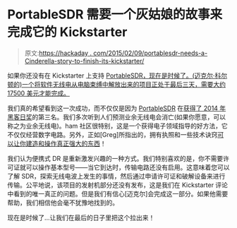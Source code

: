 # PortableSDR 需要一个灰姑娘的故事来完成它的 Kickstarter

> 原文:[https://hackaday . com/2015/02/09/portablesdr-needs-a-Cinderella-story-to-finish-its-kickstarter/](https://hackaday.com/2015/02/09/portablesdr-needs-a-cinderella-story-to-finish-its-kickstarter/)

如果你还没有在 Kickstarter 上支持 [PortableSDR，现在是时候了。(迈克尔·科尔顿的)一个将软件无线电从电脑束缚中解放出来的项目正处于最后三天，需要大约 17500 美元才能完成。](https://www.kickstarter.com/projects/1703258614/psdr-pocket-hf-sdr-transceiver-with-vna-and-gps)

我们真的希望看到这一次成功，而不仅仅是因为 [PortableSDR](http://hackaday.io/project/1538-portablesdr) 在[获得了 2014 年黑客日奖](http://hackaday.io/prize/2014)的第三名。我们多次听到人们预测业余无线电会消亡(如果你愿意，可以称之为业余无线电)。ham 社区很特别，这是一个获得电子领域指导的好方法，它不仅仅经营数字电路。另外，正如[Greg]所指出的，拥有执照和一些技术诀窍[可以让你建造和操作真正强大的东西](http://hackaday.com/2015/02/02/get-serious-with-amateur-radio-design-build-a-single-sideband-transceiver-from-scratch-part-1/)！

我们认为便携式 DR 是重新激发兴趣的一种方式。我们特别喜欢的是，你不需要许可证就可以操作基本型号——当它到达时，传输电路还没有启用。这意味着您可以了解 SDR，探索无线电波上发生的事情，然后通过申请许可证和破解设备来进行传输。公平地说，该项目的发射机部分还没有发布，这是我们在 Kickstarter 评论中看到的唯一真正的问题。但是我们有信心[迈克尔]会完成这一部分。如果他需要帮助，我们相信他会毫不犹豫地找到的。

现在是时候了…让我们在最后的日子里把这个拉出来！